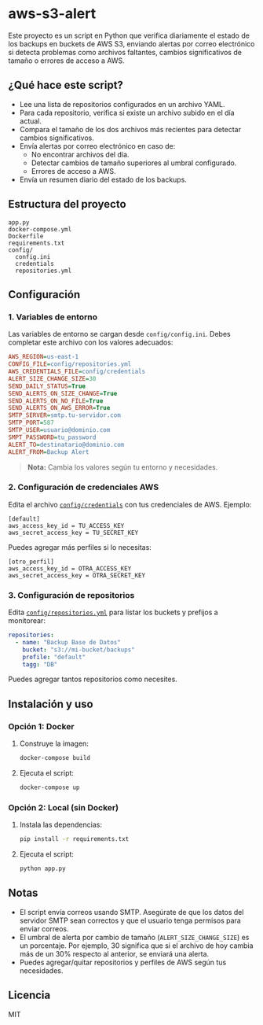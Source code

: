 # aws-s3-alert

Este proyecto es un script en Python que verifica diariamente el estado de los backups en buckets de AWS S3, enviando alertas por correo electrónico si detecta problemas como archivos faltantes, cambios significativos de tamaño o errores de acceso a AWS.

## ¿Qué hace este script?

- Lee una lista de repositorios configurados en un archivo YAML.
- Para cada repositorio, verifica si existe un archivo subido en el día actual.
- Compara el tamaño de los dos archivos más recientes para detectar cambios significativos.
- Envía alertas por correo electrónico en caso de:
  - No encontrar archivos del día.
  - Detectar cambios de tamaño superiores al umbral configurado.
  - Errores de acceso a AWS.
- Envía un resumen diario del estado de los backups.

## Estructura del proyecto

```
app.py
docker-compose.yml
Dockerfile
requirements.txt
config/
  config.ini
  credentials
  repositories.yml
```

## Configuración

### 1. Variables de entorno

Las variables de entorno se cargan desde `config/config.ini`. Debes completar este archivo con los valores adecuados:

```ini
AWS_REGION=us-east-1
CONFIG_FILE=config/repositories.yml
AWS_CREDENTIALS_FILE=config/credentials
ALERT_SIZE_CHANGE_SIZE=30
SEND_DAILY_STATUS=True
SEND_ALERTS_ON_SIZE_CHANGE=True
SEND_ALERTS_ON_NO_FILE=True
SEND_ALERTS_ON_AWS_ERROR=True
SMTP_SERVER=smtp.tu-servidor.com
SMTP_PORT=587
SMTP_USER=usuario@dominio.com
SMPT_PASSWORD=tu_password
ALERT_TO=destinatario@dominio.com
ALERT_FROM=Backup Alert
```

> **Nota:** Cambia los valores según tu entorno y necesidades.

### 2. Configuración de credenciales AWS

Edita el archivo [`config/credentials`](config/credentials) con tus credenciales de AWS. Ejemplo:

```
[default]
aws_access_key_id = TU_ACCESS_KEY
aws_secret_access_key = TU_SECRET_KEY
```

Puedes agregar más perfiles si lo necesitas:

```
[otro_perfil]
aws_access_key_id = OTRA_ACCESS_KEY
aws_secret_access_key = OTRA_SECRET_KEY
```

### 3. Configuración de repositorios

Edita [`config/repositories.yml`](config/repositories.yml) para listar los buckets y prefijos a monitorear:

```yaml
repositories:
  - name: "Backup Base de Datos"
    bucket: "s3://mi-bucket/backups"
    profile: "default"
    tagg: "DB"
```

Puedes agregar tantos repositorios como necesites.

## Instalación y uso

### Opción 1: Docker

1. Construye la imagen:

   ```sh
   docker-compose build
   ```

2. Ejecuta el script:

   ```sh
   docker-compose up
   ```

### Opción 2: Local (sin Docker)

1. Instala las dependencias:

   ```sh
   pip install -r requirements.txt
   ```

2. Ejecuta el script:

   ```sh
   python app.py
   ```

## Notas

- El script envía correos usando SMTP. Asegúrate de que los datos del servidor SMTP sean correctos y que el usuario tenga permisos para enviar correos.
- El umbral de alerta por cambio de tamaño (`ALERT_SIZE_CHANGE_SIZE`) es un porcentaje. Por ejemplo, 30 significa que si el archivo de hoy cambia más de un 30% respecto al anterior, se enviará una alerta.
- Puedes agregar/quitar repositorios y perfiles de AWS según tus necesidades.

## Licencia

MIT